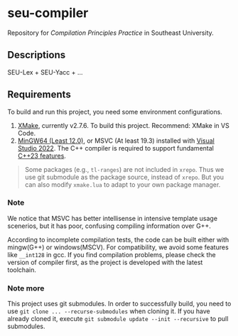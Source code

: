 # seu-compiler

Repository for _Compilation Principles Practice_ in Southeast University.

## Descriptions

SEU-Lex + SEU-Yacc + ...

## Requirements

To build and run this project, you need some environment configurations.

1. [XMake](https://github.com/xmake-io/xmake), currently v2.7.6. To build this project. Recommend: XMake in VS Code.
2. [MinGW64 (Least 12.0)](https://github.com/niXman/mingw-builds-binaries/releases), or MSVC (At least 19.3) installed with [Visual Studio 2022](https://visualstudio.microsoft.com/). The C++ compiler is required to support fundamental [C++23 features](https://en.cppreference.com/w/cpp/23).

> Some packages (e.g., `tl-ranges`) are not included in `xrepo`. Thus we use git submodule as the package source, instead of `xrepo`. But you can also modify `xmake.lua` to adapt to your own package manager.

### Note

We notice that MSVC has better intellisense in intensive template usage scenerios, but it has poor, confusing compiling information over G++.

According to incomplete compilation tests, the code can be built either with mingw(G++) or windows(MSCV). For compatibility, we avoid some features like `__int128` in gcc. If you find compilation problems, please check the version of compiler first, as the project is developed with the latest toolchain.

### Note more

This project uses git submodules. In order to successfully build, you need to use `git clone ... --recurse-submodules` when cloning it. If you have already cloned it, execute `git submodule update --init --recursive` to pull submodules.
